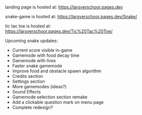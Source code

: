 landing page is hosted at: https://larsverschoor.pages.dev

snake-game is hosted at: https://larsverschoor.pages.dev/Snake/

tic tac toe is hosted at: https://larsverschoor.pages.dev/Tic%20Tac%20Toe/

Upcoming snake updates:
  - Current score visible in-game
  - Gamemode with food decay time
  - Gamemode with lives
  - Faster snake gamemode
  - Improve food and obstacle spawn algorithm
  - Credits section
  - Settings section
  - More gamemodes (ideas?)
  - Sound Effects
  - Gamemode selection section remake
  - Add a clickable question mark on menu page
  - Complete redesign?

